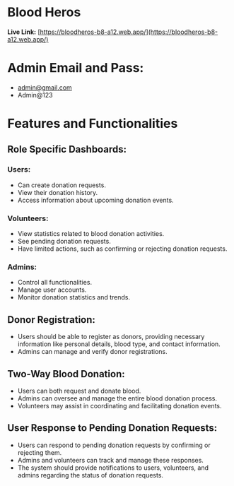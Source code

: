 # Blood Heros

**Live Link:** [https://bloodheros-b8-a12.web.app/](https://bloodheros-b8-a12.web.app/)

# Admin Email and Pass: 
 - admin@gmail.com
 - Admin@123

# Features and Functionalities

## Role Specific Dashboards:

### Users:

- Can create donation requests.
- View their donation history.
- Access information about upcoming donation events.

### Volunteers:

- View statistics related to blood donation activities.
- See pending donation requests.
- Have limited actions, such as confirming or rejecting donation requests.

### Admins:

- Control all functionalities.
- Manage user accounts.
- Monitor donation statistics and trends.

## Donor Registration:

- Users should be able to register as donors, providing necessary information like personal details, blood type, and contact information.
- Admins can manage and verify donor registrations.

## Two-Way Blood Donation:

- Users can both request and donate blood.
- Admins can oversee and manage the entire blood donation process.
- Volunteers may assist in coordinating and facilitating donation events.

## User Response to Pending Donation Requests:

- Users can respond to pending donation requests by confirming or rejecting them.
- Admins and volunteers can track and manage these responses.
- The system should provide notifications to users, volunteers, and admins regarding the status of donation requests.
